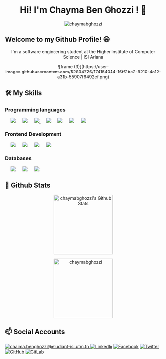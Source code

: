   <h1 align="center"> Hi! I'm Chayma Ben Ghozzi ! 👋 </h1>
  
  <p align="center"> <img src="https://komarev.com/ghpvc/?username=chaymabghozzi&label=Profile%20views&color=0e75b6&style=plastic" alt="chaymabghozzi" /> </p>
  
 ## Welcome to my Github Profile! 😄
 
<p align="center"> I'm a software engineering student at the Higher Institute of Computer Science | ISI Ariana
	
<p align="center">	
 ![frame (3)](https://user-images.githubusercontent.com/52894726/174154044-16ff2be2-8210-4a12-a31b-55907f6492ef.png)
</p>

## 🛠️ My Skills

###  Programming languages

<p align="left"> 
  &emsp;
<img src="https://img.shields.io/badge/javascript%20-%23323330.svg?&style=for-the-badge&logo=javascript&logoColor=%23F7DF1E"/
  &emsp;
<img src="https://img.shields.io/badge/java-%23ED8B00.svg?&style=for-the-badge&logo=java&logoColor=white"/>
  &emsp;
 <img src="https://img.shields.io/badge/php-%23777BB4.svg?&style=for-the-badge&logo=php&logoColor=white"/>
  &emsp;
  <a href="https://www.python.org/">
   <img src="https://img.shields.io/badge/python%20-%2314354C.svg?&style=for-the-badge&logo=python&logoColor=white"/>
  </a>
    &emsp;
  <img src="https://img.shields.io/badge/c%20-%2300599C.svg?&style=for-the-badge&logo=c&logoColor=white"/>
      &emsp;
<img src="https://img.shields.io/badge/c++%20-%2300599C.svg?&style=for-the-badge&logo=c%2B%2B&ogoColor=white"/>
   &emsp;
  <img src="https://img.shields.io/badge/c%23%20-%23239120.svg?&style=for-the-badge&logo=c-sharp&logoColor=white"/>
	   &emsp;
  <img src="https://img.shields.io/badge/Java-ED8B00?style=for-the-badge&logo=java&logoColor=white"/>

</p>

###  Frontend Development
<p align="left"> 
  &emsp; 
	<img src="https://img.shields.io/badge/html5%20-%23E34F26.svg?&style=for-the-badge&logo=html5&logoColor=white"/>  
  &emsp;
	<img src="https://img.shields.io/badge/css3%20-%231572B6.svg?&style=for-the-badge&logo=css3&logoColor=white"/>
  &emsp;
  	<img src="https://img.shields.io/badge/bootstrap%20-%23563D7C.svg?&style=for-the-badge&logo=bootstrap&logoColor=white"/>
  &emsp;
  	<img src="https://img.shields.io/badge/angular%20-%23DD0031.svg?&style=for-the-badge&logo=angular&logoColor=white"/>

</p>

###  Databases
<p align="left">
  &emsp;
  <img src ="https://img.shields.io/badge/postgres-%23316192.svg?&style=for-the-badge&logo=postgresql&logoColor=white"/>
  &emsp;
   <img src ="https://img.shields.io/badge/MongoDB-%234ea94b.svg?&style=for-the-badge&logo=mongodb&logoColor=white"/>
  &emsp;
   <img src="https://img.shields.io/badge/mysql-%2300f.svg?&style=for-the-badge&logo=mysql&logoColor=white"/></a>
   </p>
   
## 🌱 Github Stats
<p align="center">
<img alt="chaymabghozzi's Github Stats" src="https://github-readme-stats.vercel.app/api?username=chaymabghozzi&show_icons=true&count_private=true&theme=algolia" height="192px"/>
	</p>
	<p align="center">
<img src="https://github-readme-stats.vercel.app/api/top-langs?username=chaymabghozzi&show_icons=true&locale=en&layout=compact&theme=algolia" alt="chaymabghozzi" height="192px"/>
</p>

## 📫 Social Accounts
<a href="mailto:chaima.benghozzi@etudiant-isi.utm.tn">![chaima.benghozzi@etudiant-isi.utm.tn](https://img.shields.io/badge/Gmail-D14836?style=for-the-badge&logo=gmail&logoColor=white)
<a href="https://www.linkedin.com/in/chayma-ben-ghozzi/">![LinkedIn](https://img.shields.io/badge/LinkedIn-0077B5?style=for-the-badge&logo=linkedin&logoColor=white)</a>
<a href="https://www.facebook.com/chaymabenghozzi">![Facebook](https://img.shields.io/badge/Facebook-%231877F2.svg?style=for-the-badge&logo=Facebook&logoColor=white)</a>
<a href="https://twitter.com/GhozziChayma">![Twitter](https://img.shields.io/badge/Twitter-%231DA1F2.svg?style=for-the-badge&logo=Twitter&logoColor=white)</a>
<a href="https://github.com/chaymabghozzi">![GitHub](https://img.shields.io/badge/github-%23121011.svg?style=for-the-badge&logo=github&logoColor=white)</a>	
<a href="https://gitlab.com/Chayma.Ben.Ghozzi">![GitLab](https://img.shields.io/badge/gitlab-%23181717.svg?style=for-the-badge&logo=gitlab&logoColor=white)</a>
